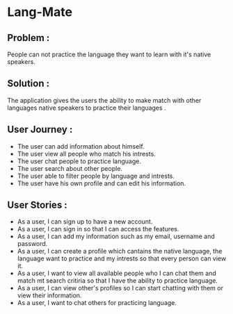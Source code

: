 # **Lang-Mate**

## **Problem :**

People can not practice the language they want to learn with it's native speakers.

## **Solution :**

The application gives the users the ability to make match with other languages native speakers to practice their languages .

## **User Journey :**

- The user can add information about himself.
- The user view all people who match his intrests.
- The user chat people to practice language.
- The user search about other people.
- The user able to filter people by language and intrests.
- The user have his own profile and can edit his information.

## **User Stories :**

- As a user, I can sign up to have a new account.
- As a user, I can sign in so that I can access the features.
- As a user, I can add my information such as my email, username and password.
- As a user, I can create a profile which cantains the native language, the language want to practice and my intrests so that every person can view it.
- As a user, I want to view all available people who I can chat them and match mt search critiria so that I have the ability to practice language.
- As a user, I can view other's profiles so I can start chatting with them or view their information.
- As a user, I want to chat others for practicing language.
